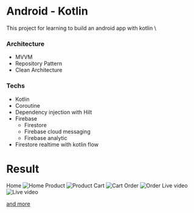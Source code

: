 # Android - Kotlin

This project for learning to build an android app with kotlin \
### Architecture
- MVVM
- Repository Pattern
- Clean Architecture
### Techs
- Kotlin
- Coroutine
- Dependency injection with Hilt
- Firebase
	- Firestore
	- Firebase cloud messaging
	- Firebase analytic
- Firestore realtime with kotlin flow

# Result
Home
![Home](screenshots/home.jpg)
Product
![Product](screenshots/product.jpg)
Cart
![Cart](screenshots/cart.jpg)
Order
![Order](screenshots/order.jpg)
Live video
![Live video](screenshots/livevideo.jpg)

[and more](/screenshots)